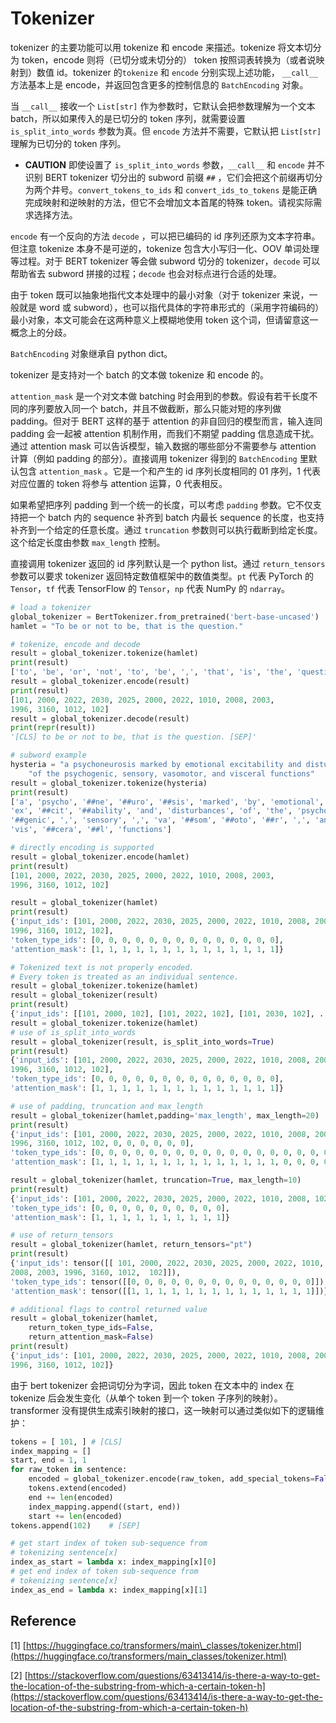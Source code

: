 # Tokenizer

tokenizer 的主要功能可以用 tokenize 和 encode 来描述。tokenize 将文本切分为 token，encode 则将（已切分或未切分的） token 按照词表转换为（或者说映射到）数值 id。tokenizer 的`tokenize` 和 `encode` 分别实现上述功能， `__call__` 方法基本上是 encode，并返回包含更多的控制信息的 `BatchEncoding` 对象。

当 `__call__` 接收一个 `List[str]` 作为参数时，它默认会把参数理解为一个文本 batch，所以如果传入的是已切分的 token 序列，就需要设置 `is_split_into_words` 参数为真。但 `encode` 方法并不需要，它默认把 `List[str]` 理解为已切分的 token 序列。

* **CAUTION** 即使设置了 `is_split_into_words` 参数，`__call__` 和 `encode` 并不识别 BERT tokenizer 切分出的 subword 前缀 `##` ，它们会把这个前缀再切分为两个井号。`convert_tokens_to_ids` 和 `convert_ids_to_tokens` 是能正确完成映射和逆映射的方法，但它不会增加文本首尾的特殊 token。请视实际需求选择方法。

`encode` 有一个反向的方法 `decode` ，可以把已编码的 id 序列还原为文本字符串。但注意 tokenize 本身不是可逆的，tokenize 包含大小写归一化、OOV 单词处理等过程。对于 BERT tokenizer 等会做 subword 切分的 tokenizer，`decode` 可以帮助省去 subword 拼接的过程；`decode` 也会对标点进行合适的处理。

由于 token 既可以抽象地指代文本处理中的最小对象（对于 tokenizer 来说，一般就是 word 或 subword），也可以指代具体的字符串形式的（采用字符编码的） 最小对象，本文可能会在这两种意义上模糊地使用 token 这个词，但请留意这一概念上的分歧。

`BatchEncoding` 对象继承自 python dict。

tokenizer 是支持对一个 batch 的文本做 tokenize 和 encode 的。

`attention_mask` 是一个对文本做 batching 时会用到的参数。假设有若干长度不同的序列要放入同一个 batch，并且不做截断，那么只能对短的序列做 padding。但对于 BERT 这样的基于 attention 的非自回归的模型而言，输入连同 padding 会一起被 attention 机制作用，而我们不期望 padding 信息造成干扰。通过 attention mask 可以告诉模型，输入数据的哪些部分不需要参与 attention 计算（例如 padding 的部分）。直接调用 tokenizer 得到的 `BatchEncoding` 里默认包含 `attention_mask` 。它是一个和产生的 id 序列长度相同的 01 序列，1 代表对应位置的 token 将参与 attention 运算，0 代表相反。

如果希望把序列 padding 到一个统一的长度，可以考虑 `padding` 参数。它不仅支持把一个 batch 内的 sequence 补齐到 batch 内最长 sequence 的长度，也支持补齐到一个给定的任意长度。通过 `truncation` 参数则可以执行截断到给定长度。这个给定长度由参数 `max_length` 控制。

直接调用 tokenizer 返回的 id 序列默认是一个 python list。通过 `return_tensors` 参数可以要求 tokenizer 返回特定数值框架中的数值类型。`pt` 代表 PyTorch 的 `Tensor`，`tf` 代表 TensorFlow 的 `Tensor`，`np` 代表 NumPy 的 `ndarray`。

```python
# load a tokenizer
global_tokenizer = BertTokenizer.from_pretrained('bert-base-uncased')
hamlet = "To be or not to be, that is the question."

# tokenize, encode and decode
result = global_tokenizer.tokenize(hamlet)
print(result)
['to', 'be', 'or', 'not', 'to', 'be', ',', 'that', 'is', 'the', 'question', '.']
result = global_tokenizer.encode(result)
print(result)
[101, 2000, 2022, 2030, 2025, 2000, 2022, 1010, 2008, 2003, 
1996, 3160, 1012, 102]
result = global_tokenizer.decode(result)
print(repr(result))
'[CLS] to be or not to be, that is the question. [SEP]'

# subword example
hysteria = "a psychoneurosis marked by emotional excitability and disturbances " \
    "of the psychogenic, sensory, vasomotor, and visceral functions"
result = global_tokenizer.tokenize(hysteria)
print(result)
['a', 'psycho', '##ne', '##uro', '##sis', 'marked', 'by', 'emotional', 
'ex', '##cit', '##ability', 'and', 'disturbances', 'of', 'the', 'psycho', 
'##genic', ',', 'sensory', ',', 'va', '##som', '##oto', '##r', ',', 'and', 
'vis', '##cera', '##l', 'functions']

# directly encoding is supported
result = global_tokenizer.encode(hamlet)
print(result)
[101, 2000, 2022, 2030, 2025, 2000, 2022, 1010, 2008, 2003, 
1996, 3160, 1012, 102]

result = global_tokenizer(hamlet)
print(result)
{'input_ids': [101, 2000, 2022, 2030, 2025, 2000, 2022, 1010, 2008, 2003, 
1996, 3160, 1012, 102], 
'token_type_ids': [0, 0, 0, 0, 0, 0, 0, 0, 0, 0, 0, 0, 0, 0], 
'attention_mask': [1, 1, 1, 1, 1, 1, 1, 1, 1, 1, 1, 1, 1, 1]}

# Tokenized text is not properly encoded.
# Every token is treated as an individual sentence.
result = global_tokenizer.tokenize(hamlet)
result = global_tokenizer(result)
print(result)
{'input_ids': [[101, 2000, 102], [101, 2022, 102], [101, 2030, 102], ...
result = global_tokenizer.tokenize(hamlet)
# use of is_split_into_words
result = global_tokenizer(result, is_split_into_words=True)
print(result)
{'input_ids': [101, 2000, 2022, 2030, 2025, 2000, 2022, 1010, 2008, 2003, 
1996, 3160, 1012, 102], 
'token_type_ids': [0, 0, 0, 0, 0, 0, 0, 0, 0, 0, 0, 0, 0, 0], 
'attention_mask': [1, 1, 1, 1, 1, 1, 1, 1, 1, 1, 1, 1, 1, 1]}

# use of padding, truncation and max_length
result = global_tokenizer(hamlet,padding='max_length', max_length=20)
print(result)
{'input_ids': [101, 2000, 2022, 2030, 2025, 2000, 2022, 1010, 2008, 2003, 
1996, 3160, 1012, 102, 0, 0, 0, 0, 0, 0], 
'token_type_ids': [0, 0, 0, 0, 0, 0, 0, 0, 0, 0, 0, 0, 0, 0, 0, 0, 0, 0, 0, 0], 
'attention_mask': [1, 1, 1, 1, 1, 1, 1, 1, 1, 1, 1, 1, 1, 1, 0, 0, 0, 0, 0, 0]}

result = global_tokenizer(hamlet, truncation=True, max_length=10)
print(result)
{'input_ids': [101, 2000, 2022, 2030, 2025, 2000, 2022, 1010, 2008, 102], 
'token_type_ids': [0, 0, 0, 0, 0, 0, 0, 0, 0, 0], 
'attention_mask': [1, 1, 1, 1, 1, 1, 1, 1, 1, 1]}

# use of return_tensors
result = global_tokenizer(hamlet, return_tensors="pt")
print(result)
{'input_ids': tensor([[ 101, 2000, 2022, 2030, 2025, 2000, 2022, 1010, 
2008, 2003, 1996, 3160, 1012,  102]]), 
'token_type_ids': tensor([[0, 0, 0, 0, 0, 0, 0, 0, 0, 0, 0, 0, 0, 0]]), 
'attention_mask': tensor([[1, 1, 1, 1, 1, 1, 1, 1, 1, 1, 1, 1, 1, 1]])}

# additional flags to control returned value
result = global_tokenizer(hamlet, 
    return_token_type_ids=False, 
    return_attention_mask=False)
print(result)
{'input_ids': [101, 2000, 2022, 2030, 2025, 2000, 2022, 1010, 2008, 2003, 
1996, 3160, 1012, 102]}
```

由于 bert tokenizer 会把词切分为字词，因此 token 在文本中的 index 在 tokenize 后会发生变化（从单个 token 到一个 token 子序列的映射）。transformer 没有提供生成索引映射的接口，这一映射可以通过类似如下的逻辑维护：

```python
tokens = [ 101, ] # [CLS]
index_mapping = []
start, end = 1, 1
for raw_token in sentence:
    encoded = global_tokenizer.encode(raw_token, add_special_tokens=False)
    tokens.extend(encoded)
    end += len(encoded)
    index_mapping.append((start, end))
    start += len(encoded)
tokens.append(102)    # [SEP]

# get start index of token sub-sequence from 
# tokenizing sentence[x] 
index_as_start = lambda x: index_mapping[x][0]
# get end index of token sub-sequence from 
# tokenizing sentence[x] 
index_as_end = lambda x: index_mapping[x][1]
```

## Reference

\[1\] [https://huggingface.co/transformers/main\_classes/tokenizer.html](https://huggingface.co/transformers/main_classes/tokenizer.html)

\[2\] [https://stackoverflow.com/questions/63413414/is-there-a-way-to-get-the-location-of-the-substring-from-which-a-certain-token-h](https://stackoverflow.com/questions/63413414/is-there-a-way-to-get-the-location-of-the-substring-from-which-a-certain-token-h)

